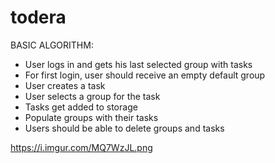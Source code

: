 # todera

BASIC ALGORITHM:
- User logs in and gets his last selected group with tasks
- For first login, user should receive an empty default group
- User creates a task
- User selects a group for the task
- Tasks get added to storage
- Populate groups with their tasks
- Users should be able to delete groups and tasks

https://i.imgur.com/MQ7WzJL.png
